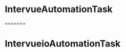 <!-- <<<<<<< HEAD -->
# IntervueAutomationTask
=======
# IntervueioAutomationTask
<!-- >>>>>>> 27ecfc4c7410b009262dad60c8c214739a1c22d1 -->
